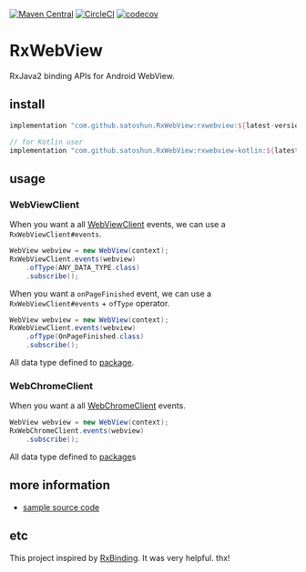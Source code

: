 [![Maven Central](https://maven-badges.herokuapp.com/maven-central/com.github.satoshun.RxWebView/rxwebview/badge.svg)](https://maven-badges.herokuapp.com/maven-central/com.github.satoshun.RxWebView/rxwebview)
[![CircleCI](https://circleci.com/gh/satoshun/RxWebView.svg?style=svg)](https://circleci.com/gh/satoshun/RxWebView)
[![codecov](https://codecov.io/gh/satoshun/RxWebView/branch/master/graph/badge.svg)](https://codecov.io/gh/satoshun/RxWebView)

# RxWebView

RxJava2 binding APIs for Android WebView.

## install

```groovy
implementation "com.github.satoshun.RxWebView:rxwebview:${latest-version}"

// for Kotlin user
implementation "com.github.satoshun.RxWebView:rxwebview-kotlin:${latest-version}"
```

## usage

### WebViewClient

When you want a all [WebViewClient](https://developer.android.com/reference/android/webkit/WebViewClient) events, we can use a `RxWebViewClient#events`.

```java
WebView webview = new WebView(context);
RxWebViewClient.events(webview)
    .ofType(ANY_DATA_TYPE.class)
    .subscribe();
```

When you want a `onPageFinished` event, we can use a `RxWebViewClient#events` + `ofType` operator.

```java
WebView webview = new WebView(context);
RxWebViewClient.events(webview)
    .ofType(OnPageFinished.class)
    .subscribe();
```

All data type defined to [package](reactivex/src/main/java/com/github/satoshun/reactivex/webkit/data).


### WebChromeClient

When you want a all [WebChromeClient](https://developer.android.com/reference/android/webkit/WebChromeClient) events.

```java
WebView webview = new WebView(context);
RxWebChromeClient.events(webview)
    .subscribe();
```

All data type defined to [package](reactivex/src/main/java/com/github/satoshun/reactivex/webkit/data)s

## more information

- [sample source code](app/src/main/java/com/github/satoshun/reactivex/webkit/example)

## etc

This project inspired by [RxBinding](https://github.com/JakeWharton/RxBinding). It was very helpful. thx!
